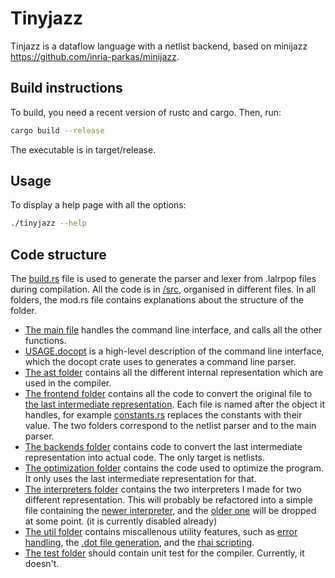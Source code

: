 # Tinyjazz

Tinjazz is a dataflow language with a netlist backend, based on minijazz <https://github.com/inria-parkas/minijazz>.

## Build instructions

To build, you need a recent version of rustc and cargo.
Then, run:

```sh
cargo build --release
```

The executable is in target/release.

## Usage

To display a help page with all the options:

```sh
./tinyjazz --help
```

## Code structure

The [build.rs](build.rs) file is used to generate the parser and lexer from .lalrpop files during compilation.
All the code is in [/src](src/), organised in different files. In all folders, the mod.rs file contains explanations about the structure of the folder.

* [The main file](src/main.rs) handles the command line interface, and calls all the other functions.
* [USAGE.docopt](src/USAGE.docopt) is a high-level description of the command line interface, which the docopt crate uses to generates a command line parser.
* [The ast folder](src/ast/) contains all the different internal representation which are used in the compiler.
* [The frontend folder](src/frontend) contains all the code to convert the original file to [the last intermediate representation](src/ast/graph.rs). Each file is named after the object it handles, for example [constants.rs](src/frontend/constants.rs) replaces the constants with their value. The two folders correspond to the netlist parser and to the main parser.
* [The backends folder](src/backends) contains code to convert the last intermediate representation into actual code. The only target is netlists.
* [The optimization folder](src/optimization) contains the code used to optimize the program. It only uses the last intermediate representation for that.
* [The interpreters folder](src/interpreters) contains the two interpreters I made for two different representation. This will probably be refactored into a simple file containing the [newer interpreter](src/interpreters/low_level_interpreter.rs), and the [older one](src/interpreters/high_level_interpreter.rs) will be dropped at some point. (it is currently disabled already)
* [The util folder](src/util) contains miscallenous utility features, such as [error handling](src/util/errors.rs), the [.dot file generation](src/util/viz.rs), and the [rhai scripting](src/util/scripting.rs).
* [The test folder](src/test) should contain unit test for the compiler. Currently, it doesn't.
